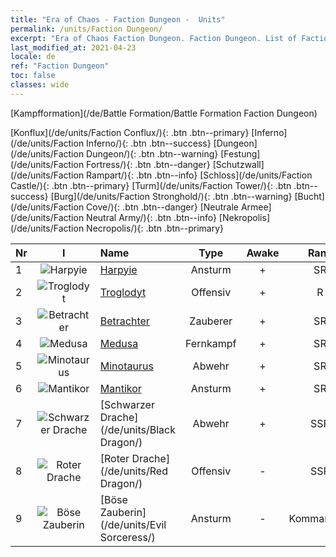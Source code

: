 ```yaml
---
title: "Era of Chaos - Faction Dungeon -  Units"
permalink: /units/Faction Dungeon/
excerpt: "Era of Chaos Faction Dungeon. Faction Dungeon. List of Faction in Era of Chaos"
last_modified_at: 2021-04-23
locale: de
ref: "Faction Dungeon"
toc: false
classes: wide
---
```

  [Kampfformation](/de/Battle Formation/Battle Formation Faction Dungeon)

 [Konflux](/de/units/Faction Conflux/){: .btn .btn--primary} [Inferno](/de/units/Faction Inferno/){: .btn .btn--success} [Dungeon](/de/units/Faction Dungeon/){: .btn .btn--warning} [Festung](/de/units/Faction Fortress/){: .btn .btn--danger} [Schutzwall](/de/units/Faction Rampart/){: .btn .btn--info} [Schloss](/de/units/Faction Castle/){: .btn .btn--primary} [Turm](/de/units/Faction Tower/){: .btn .btn--success} [Burg](/de/units/Faction Stronghold/){: .btn .btn--warning} [Bucht](/de/units/Faction Cove/){: .btn .btn--danger} [Neutrale Armee](/de/units/Faction Neutral Army/){: .btn .btn--info} [Nekropolis](/de/units/Faction Necropolis/){: .btn .btn--primary} 

  | Nr | I |         Name        |   Type   | Awake |    Rank   |   Members     |  Stars  | Exclusive | Attack  |     HP    |  Awaken Name  |
  |:---|:-:|:--------------------|:--------:|:-----:|:---------:|:-------------:|:-------:|:---------:|:-------:|:---------:|:--------------|
  | 1 | ![Harpyie](/images/u/ti_yingshenren.jpg) | [Harpyie](/de/units/Harpy/) | Ansturm | + | SR | x9 | <i class="fas fa-star"/><i class="fas fa-star"/> | - | 74.0 | 860 |  Harpyienhexe  |
  | 2 | ![Troglodyt](/images/u/ti_dongxueren.jpg) | [Troglodyt](/de/units/Troglodyte/) | Offensiv | + | R | x9 | <i class="fas fa-star"/> | - | 86.0 | 744 |  Dunkler Troglodyt  |
  | 3 | ![Betrachter](/images/u/ti_xieyan.jpg) | [Betrachter](/de/units/Beholder/) | Zauberer | + | SR | x9 | <i class="fas fa-star"/><i class="fas fa-star"/><i class="fas fa-star"/> | - | 115.8 | 744 |  Böses Auge  |
  | 4 | ![Medusa](/images/u/ti_meidusha.jpg) | [Medusa](/de/units/Medusa/) | Fernkampf | + | SR | x4 | <i class="fas fa-star"/><i class="fas fa-star"/><i class="fas fa-star"/> | + | 202.0 | 1144 |  Medusenkönigin  |
  | 5 | ![Minotaurus](/images/u/ti_niutouguai.jpg) | [Minotaurus](/de/units/Minotaur/) | Abwehr | + | SR | x4 | <i class="fas fa-star"/><i class="fas fa-star"/> | - | 108.0 | 2725 |  Minotaurenkönig  |
  | 6 | ![Mantikor](/images/u/ti_shixie.jpg) | [Mantikor](/de/units/Manticore/) | Ansturm | + | SR | x4 | <i class="fas fa-star"/><i class="fas fa-star"/><i class="fas fa-star"/> | + | 174.9 | 1917 |  Skorpikor  |
  | 7 | ![Schwarzer Drache](/images/u/ti_heilong.jpg) | [Schwarzer Drache](/de/units/Black Dragon/) | Abwehr | + | SSR | x1 | <i class="fas fa-star"/><i class="fas fa-star"/><i class="fas fa-star"/> | - | 430.0 | 8712 |  Schwarzer Drachenkönig  |
  | 8 | ![Roter Drache](/images/u/ti_chilong.jpg) | [Roter Drache](/de/units/Red Dragon/) | Offensiv | - | SSR | x1 | <i class="fas fa-star"/><i class="fas fa-star"/><i class="fas fa-star"/> | - | 769.3 | 5431 |   -   |
  | 9 | ![Böse Zauberin](/images/u/ti_xiemonv.jpg) | [Böse Zauberin](/de/units/Evil Sorceress/) | Ansturm | - | Kommandant | x1 | <i class="fas fa-star"/><i class="fas fa-star"/><i class="fas fa-star"/> | - | 550.0 | 6000 |   -   |
